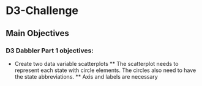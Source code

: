 # D3-Challenge

## Main Objectives

### D3 Dabbler Part 1 objectives:
* Create two data variable scatterplots
** The scatterplot needs to represent each state with circle elements. The circles also need to have the state abbreviations.
** Axis and labels are necessary
